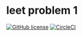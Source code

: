 # leet problem 1
[![GitHub license](https://img.shields.io/badge/license-MIT-blue.svg)](https://github.com/facebook/react/blob/master/LICENSE)
[![CircleCI](https://circleci.com/gh/circleci/circleci-docs.svg?style=svg)](https://app.circleci.com/pipelines/github/wjxalexander/leetcodeHireProblem)
